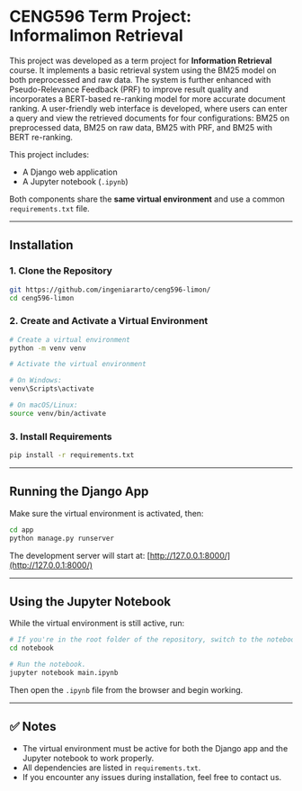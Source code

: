 # CENG596 Term Project: Informalimon Retrieval

This project was developed as a term project for **Information Retrieval** course. It implements a basic retrieval system
using the BM25 model on both preprocessed and raw data. The system is further enhanced with
Pseudo-Relevance Feedback (PRF) to improve result quality and incorporates a BERT-based re-ranking model for more
accurate document ranking. A user-friendly web interface is developed, where users can enter a query and view the
retrieved documents for four configurations: BM25 on preprocessed data, BM25 on raw data, BM25 with PRF, and BM25 with
BERT re-ranking.

This project includes:

- A Django web application
- A Jupyter notebook (`.ipynb`)

Both components share the **same virtual environment** and use a common `requirements.txt` file.

---

## Installation

### 1. Clone the Repository

```bash
git https://github.com/ingeniararto/ceng596-limon/
cd ceng596-limon
```

### 2. Create and Activate a Virtual Environment

```bash
# Create a virtual environment
python -m venv venv

# Activate the virtual environment

# On Windows:
venv\Scripts\activate

# On macOS/Linux:
source venv/bin/activate
```

### 3. Install Requirements

```bash
pip install -r requirements.txt
```

---

## Running the Django App

Make sure the virtual environment is activated, then:

```bash
cd app
python manage.py runserver
```

The development server will start at: [http://127.0.0.1:8000/](http://127.0.0.1:8000/)

---

## Using the Jupyter Notebook

While the virtual environment is still active, run:

```bash
# If you're in the root folder of the repository, switch to the notebook directory
cd notebook

# Run the notebook.
jupyter notebook main.ipynb
```

Then open the `.ipynb` file from the browser and begin working.


---

## ✅ Notes

- The virtual environment must be active for both the Django app and the Jupyter notebook to work properly.
- All dependencies are listed in `requirements.txt`.
- If you encounter any issues during installation, feel free to contact us.

